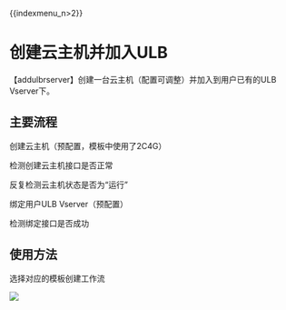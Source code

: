 {{indexmenu_n>2}}

# 创建云主机并加入ULB

【addulbrserver】创建一台云主机（配置可调整）并加入到用户已有的ULB Vserver下。

## 主要流程

创建云主机（预配置，模板中使用了2C4G）

检测创建云主机接口是否正常

反复检测云主机状态是否为“运行”

绑定用户ULB Vserver（预配置）

检测绑定接口是否成功


## 使用方法

选择对应的模板创建工作流

![](http://stepflow-docs.cn-bj.ufileos.com/sample001.png)
